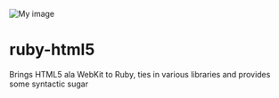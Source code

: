 ![My image](http://i1263.photobucket.com/albums/ii631/ppibburr/base_zpsa1065627.png)

ruby-html5
==========

Brings HTML5  ala WebKit to Ruby, ties in various libraries and provides some syntactic sugar
